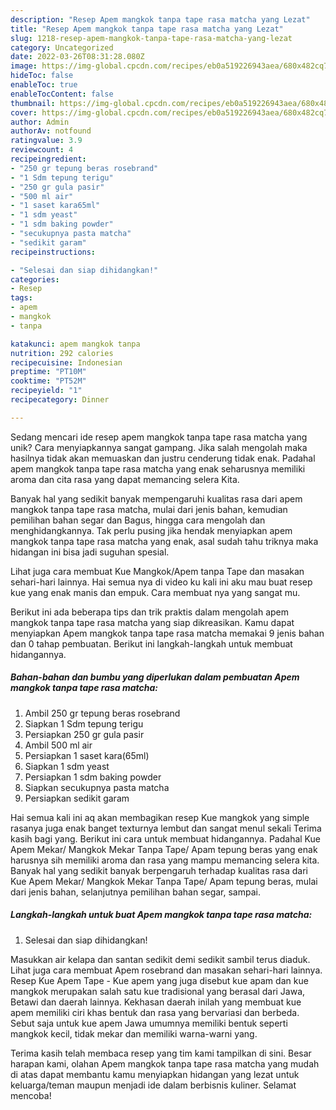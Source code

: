 ```yaml
---
description: "Resep Apem mangkok tanpa tape rasa matcha yang Lezat"
title: "Resep Apem mangkok tanpa tape rasa matcha yang Lezat"
slug: 1218-resep-apem-mangkok-tanpa-tape-rasa-matcha-yang-lezat
category: Uncategorized
date: 2022-03-26T08:31:28.080Z
image: https://img-global.cpcdn.com/recipes/eb0a519226943aea/680x482cq70/apem-mangkok-tanpa-tape-rasa-matcha-foto-resep-utama.jpg
hideToc: false
enableToc: true
enableTocContent: false
thumbnail: https://img-global.cpcdn.com/recipes/eb0a519226943aea/680x482cq70/apem-mangkok-tanpa-tape-rasa-matcha-foto-resep-utama.jpg
cover: https://img-global.cpcdn.com/recipes/eb0a519226943aea/680x482cq70/apem-mangkok-tanpa-tape-rasa-matcha-foto-resep-utama.jpg
author: Admin
authorAv: notfound
ratingvalue: 3.9
reviewcount: 4
recipeingredient:
- "250 gr tepung beras rosebrand"
- "1 Sdm tepung terigu"
- "250 gr gula pasir"
- "500 ml air"
- "1 saset kara65ml"
- "1 sdm yeast"
- "1 sdm baking powder"
- "secukupnya pasta matcha"
- "sedikit garam"
recipeinstructions:

- "Selesai dan siap dihidangkan!"
categories:
- Resep
tags:
- apem
- mangkok
- tanpa

katakunci: apem mangkok tanpa 
nutrition: 292 calories
recipecuisine: Indonesian
preptime: "PT10M"
cooktime: "PT52M"
recipeyield: "1"
recipecategory: Dinner

---
```





Sedang mencari ide resep apem mangkok tanpa tape rasa matcha yang unik? Cara menyiapkannya sangat gampang. Jika salah mengolah maka hasilnya tidak akan memuaskan dan justru cenderung tidak enak. Padahal apem mangkok tanpa tape rasa matcha yang enak seharusnya memiliki aroma dan cita rasa yang dapat memancing selera Kita.





Banyak hal yang sedikit banyak mempengaruhi kualitas rasa dari apem mangkok tanpa tape rasa matcha, mulai dari jenis bahan, kemudian pemilihan bahan segar dan Bagus, hingga cara mengolah dan menghidangkannya. Tak perlu pusing jika hendak menyiapkan apem mangkok tanpa tape rasa matcha yang enak,      asal sudah tahu triknya maka hidangan ini bisa jadi suguhan spesial.














Lihat juga cara membuat Kue Mangkok/Apem tanpa Tape dan masakan sehari-hari lainnya. Hai semua nya di video ku kali ini aku mau buat resep kue yang enak manis dan empuk. Cara membuat nya yang sangat mu.






Berikut ini ada beberapa tips dan trik praktis dalam mengolah apem mangkok tanpa tape rasa matcha yang siap dikreasikan. Kamu dapat menyiapkan Apem mangkok tanpa tape rasa matcha memakai 9 jenis bahan dan 0 tahap pembuatan. Berikut ini langkah-langkah untuk membuat hidangannya.

<!--inarticleads1-->

##### Bahan-bahan dan bumbu yang diperlukan dalam pembuatan Apem mangkok tanpa tape rasa matcha:

1. Ambil 250 gr tepung beras rosebrand
1. Siapkan 1 Sdm tepung terigu
1. Persiapkan 250 gr gula pasir
1. Ambil 500 ml air
1. Persiapkan 1 saset kara(65ml)
1. Siapkan 1 sdm yeast
1. Persiapkan 1 sdm baking powder
1. Siapkan secukupnya pasta matcha
1. Persiapkan sedikit garam


Hai semua kali ini aq akan membagikan resep Kue mangkok yang simple rasanya juga enak banget texturnya lembut dan sangat menul sekali Terima kasih bagi yang. Berikut ini cara untuk membuat hidangannya. Padahal Kue Apem Mekar/ Mangkok Mekar Tanpa Tape/ Apam tepung beras yang enak harusnya sih memiliki aroma dan rasa yang mampu memancing selera kita. Banyak hal yang sedikit banyak berpengaruh terhadap kualitas rasa dari Kue Apem Mekar/ Mangkok Mekar Tanpa Tape/ Apam tepung beras, mulai dari jenis bahan, selanjutnya pemilihan bahan segar, sampai. 

<!--inarticleads2-->

##### Langkah-langkah untuk buat Apem mangkok tanpa tape rasa matcha:


1. Selesai dan siap dihidangkan!

Masukkan air kelapa dan santan sedikit demi sedikit sambil terus diaduk. Lihat juga cara membuat Apem rosebrand dan masakan sehari-hari lainnya. Resep Kue Apem Tape - Kue apem yang juga disebut kue apam dan kue mangkok merupakan salah satu kue tradisional yang berasal dari Jawa, Betawi dan daerah lainnya. Kekhasan daerah inilah yang membuat kue apem memiliki ciri khas bentuk dan rasa yang bervariasi dan berbeda. Sebut saja untuk kue apem Jawa umumnya memiliki bentuk seperti mangkok kecil, tidak mekar dan memiliki warna-warni yang. 

Terima kasih telah membaca resep yang tim kami tampilkan di sini. Besar harapan kami, olahan Apem mangkok tanpa tape rasa matcha yang mudah di atas dapat membantu kamu menyiapkan hidangan yang lezat untuk keluarga/teman maupun menjadi ide dalam berbisnis kuliner. Selamat mencoba!
